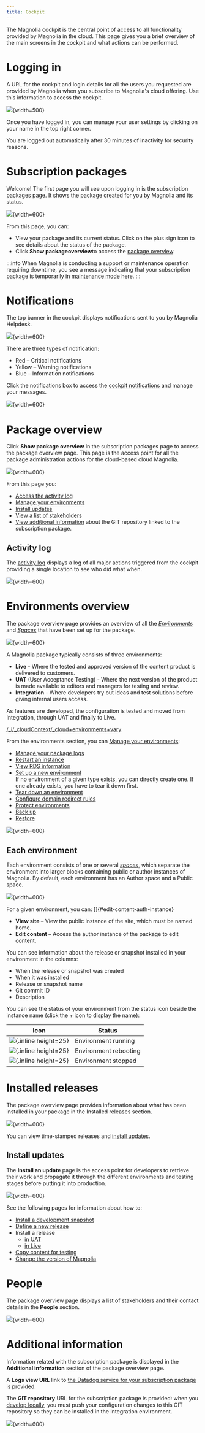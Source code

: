 ```yaml
---
title: Cockpit
---
```


The Magnolia cockpit is the central point of access to all functionality provided by Magnolia in the cloud. This page gives you a brief overview of the main screens in the cockpit and what actions can be performed.


# Logging in

A URL for the cockpit and login details for all the users you requested are provided by Magnolia when you subscribe to Magnolia's cloud offering. Use this information to access the cockpit.

![](/assets/cloud/mnow_login.png){width=500}

Once you have logged in, you can manage your user settings by clicking on your name in the top right corner.

You are logged out automatically after 30 minutes of inactivity for security reasons.

# Subscription packages

 Welcome! The first page you will see upon logging in is the subscription packages page. It shows the package created for you by Magnolia and its status.

![](/assets/cloud/mnow_site_overview.png){width=600}

 From this page, you can:

* View your package and its current status. Click on the plus sign icon to see details about the status of the package.
* Click **Show packageoverview**to access the [package overview](#package-overview).

:::info
  When Magnolia is conducting a support or maintenance operation requiring downtime, you see a message indicating that your subscription package is temporarily in [maintenance mode](/Support/Support+for+Magnolia+cloud+customers#cloud-maintenance) here.
:::

# Notifications

The top banner in the cockpit displays notifications sent to you by Magnolia Helpdesk.

![](/assets/cloud/cloud-cockpit-banner.png){width=600}

There are three types of notification:

* Red – Critical notifications
* Yellow – Warning notifications
* Blue – Information notifications

Click the notifications box to access the [cockpit notifications](/Magnolia+Cloud/Cockpit/Understanding+cockpit+notifications) and manage your messages.

![](/assets/cloud/cloud-cockpit-notifications.png){width=600}

# Package overview

 Click **Show package overview** in the subscription packages page to access the package overview page. This page is the access point for all the package administration actions for the cloud-based cloud Magnolia.

  ![](mnow_site_setup.png){width=600}

From this page you:

* [Access the activity log](#activity-log)
* [Manage your environments](#environments-overview)
* [Install updates](#install-updates)
* [View a list of stakeholders](#people)
* [View additional information](#additional-information) about the GIT repository linked to the subscription package.

## Activity log

The [activity log](/Magnolia+Cloud/Cockpit/Understanding+activity+logs) displays a log of all major actions triggered from the cockpit providing a single location to see who did what when.

![](5-7-1-cloud-activity-log.png){width=600}

# Environments overview

The package overview page provides an overview of all the *[Environments](/Magnolia+Cloud/Cockpit/Magnolia+cockpit+concepts#environment)* and *[Spaces](/Magnolia+Cloud/Cockpit/Magnolia+cockpit+concepts#space)* that have been set up for the package.

![](/assets/cloud/mnow_env-overview.png){width=600}

A Magnolia package typically consists of three environments:

* **Live** - Where the tested and approved version of the content product is delivered to customers.
* **UAT** (User Acceptance Testing) - Where the next version of the product is made available to editors and managers for testing and review.
* **Integration** - Where developers try out ideas and test solutions before giving internal users access.

As features are developed, the configuration is tested and moved from Integration, through UAT and finally to Live.

[/_i/_cloudContext/_cloud+environments+vary](!include)

From the environments section, you can [Manage your environments](/Magnolia+Cloud/Managing+environments+using+the+Magnolia+cockpit):

* [Manage your package logs](/Magnolia+Cloud/Managing+environments+using+the+Magnolia+cockpit/Monitoring+and+logging/Managing+cloud+log+levels)
* [Restart an instance](/Magnolia+Cloud/Managing+environments+using+the+Magnolia+cockpit/Restarting+instances)
* [View RDS information](/Magnolia+Cloud/Managing+environments+using+the+Magnolia+cockpit/Viewing+cloud+database+information)
* [Set up a new environment](/Magnolia+Cloud/Managing+environments+using+the+Magnolia+cockpit/Setting+up+a+new+environment) \
  If no environment of a given type exists, you can directly create one. If one already exists, you have to tear it down first.
* [Tear down an environment](/Magnolia+Cloud/Managing+environments+using+the+Magnolia+cockpit/Tearing+down+an+environment)
* [Configure domain redirect rules](/Magnolia+Cloud/Managing+environments+using+the+Magnolia+cockpit/Configuring+domain+redirect+rules)
* [Protect environments](/Magnolia+Cloud/Managing+environments+using+the+Magnolia+cockpit/Protecting+environments)
* [Back up](/Magnolia+Cloud/Managing+environments+using+the+Magnolia+cockpit/Backing+up+and+restoring)
* [Restore](/Magnolia+Cloud/Managing+environments+using+the+Magnolia+cockpit/Backing+up+and+restoring/Recovering+the+Live+environment)

![](cloud-manage-environments-all-available.png){width=600}

## Each environment

Each environment consists of one or several *[spaces](/Glossary#space)*, which separate the environment into larger blocks containing public or author instances of Magnolia. By default, each environment has an Author space and a Public space.

![](/assets/cloud/mnow_each-env.png){width=600}

For a given environment, you can: []{#edit-content-auth-instance}

* **View site** – View the public instance of the site, which must be named home.
* **Edit content** – Access the author instance of the package to edit content.

You can see information about the release or snapshot installed in your environment in the columns:

* When the release or snapshot was created
* When it was installed
* Release or snapshot name
* Git commit ID
* Description

You can see the status of your environment from the status icon beside the instance name (click the + icon to display the name):

|Icon|Status|
|-|-|
|![](cloud-ok.gif){.inline height=25}|Environment running|
|![](cloud-warning.gif){.inline height=25}|Environment rebooting|
|![](cloud-error.gif){.inline height=25}|Environment stopped|

# Installed releases

The package overview page provides information about what has been installed in your package in the Installed releases section.

![](/assets/cloud/mnow_site_release.png){width=600}

You can view time-stamped releases and [install updates](#install-updates).

## Install updates

The **Install an update** page is the access point for developers to retrieve their work and propagate it through the different environments and testing stages before putting it into production.

![](/assets/cloud/mnow_install-update.png){width=600}

See the following pages for information about how to:

* [Install a development snapshot](/Magnolia+Cloud/Installing+updates+using+the+Magnolia+cockpit/Installing+a+snapshot)
* [Define a new release](/Magnolia+Cloud/Installing+updates+using+the+Magnolia+cockpit/Defining+a+release)
* Install a release
  * [in UAT](/Magnolia+Cloud/Installing+updates+using+the+Magnolia+cockpit/Installing+a+release+in+UAT)
  * [in Live](/Magnolia+Cloud/Installing+updates+using+the+Magnolia+cockpit/Installing+a+release+in+Live)
* [Copy content for testing](/Magnolia+Cloud/Installing+updates+using+the+Magnolia+cockpit/Copying+content+for+testing)
* [Change the version of Magnolia](/Magnolia+Cloud/Installing+updates+using+the+Magnolia+cockpit/Upgrading+Magnolia+in+the+cloud)

# People

The package overview page displays a list of stakeholders and their contact details in the **People** section.

![](/assets/cloud/mnow_people.png){width=600}

# Additional information

Information related with the subscription package is displayed in the **Additional information** section of the package overview page.

A **Logs view URL** link to [the Datadog service for your subscription package](/Magnolia+Cloud/Managing+environments+using+the+Magnolia+cockpit/Monitoring+and+logging) is provided.

The **GIT repository** URL for the subscription package is provided: when you [develop locally](/Magnolia+Cloud/Developing+for+Magnolia+in+the+cloud), you must push your configuration changes to this GIT repository so they can be installed in the Integration environment.

![](/assets/cloud/mnow_add-info.png){width=600}




<!-- Original Confluence content:

<ac:structured-macro ac:name="html-wrap" ac:schema-version="1" ac:macro-id="309b8c53-94fa-4cdc-87c0-41802099bdb4"><ac:parameter ac:name="width">370</ac:parameter><ac:parameter ac:name="float">right</ac:parameter><ac:parameter ac:name="class">menu</ac:parameter><ac:parameter ac:name="atlassian-macro-output-type">BLOCK</ac:parameter><ac:rich-text-body><p>Related topics:</p><ul><li><ac:link><ri:page ri:content-title="Magnolia cockpit concepts" /></ac:link> - Explains how the different elements mentioned in this page fit together.</li><li><ac:link><ri:page ri:content-title="Understanding cockpit notifications" /></ac:link></li><li><ac:link><ri:page ri:content-title="Understanding activity logs" /></ac:link></li></ul></ac:rich-text-body></ac:structured-macro><p>The&nbsp;Magnolia cockpit is the central point of access to all functionality provided by Magnolia in the cloud. This page gives you a brief overview of the main screens in the cockpit and what actions can be performed.</p><p><ac:structured-macro ac:name="toc" ac:schema-version="1" ac:macro-id="bbf2d2f4-c3cf-4192-b65c-c9a9c9a306e7" /></p><h2>Logging in</h2><p>A URL for the cockpit and login details for all the users you requested are provided by Magnolia when you subscribe to Magnolia's cloud offering. Use this information to access the cockpit.&nbsp;</p><p><ac:image ac:width="500"><ri:attachment ri:filename="mnow_login.png" /></ac:image></p><p>Once you have&nbsp;<ac:inline-comment-marker ac:ref="b83b9a19-b01d-48eb-a830-dc7d2c23c2f5">logged in</ac:inline-comment-marker>, you can manage your user settings by&nbsp;<ac:inline-comment-marker ac:ref="80e7b57b-ae67-4a28-af0d-d1789b3369c8">clicking on your name in the&nbsp;top right corner</ac:inline-comment-marker>.&nbsp;</p><p>You are logged out automatically after 30 minutes of inactivity for security reasons.</p><h2><ac:structured-macro ac:name="anchor" ac:schema-version="1" ac:macro-id="52b1121c-0d89-41ce-bf0b-c0a5b790239c"><ac:parameter ac:name="">anc-sub-package-overview</ac:parameter></ac:structured-macro>Subscription packages</h2><p><ac:inline-comment-marker ac:ref="fda0d89d-8a89-414d-a90f-9d6af8598e0e"> Welcome! The first page you will see upon logging in is the subscription&nbsp;</ac:inline-comment-marker><ac:inline-comment-marker ac:ref="9820e03b-0a9c-4123-884d-11be74d93b48"><ac:inline-comment-marker ac:ref="fda0d89d-8a89-414d-a90f-9d6af8598e0e">packages page. </ac:inline-comment-marker> It</ac:inline-comment-marker>&nbsp;shows the package created for you by Magnolia&nbsp;<ac:inline-comment-marker ac:ref="52567fb2-7860-4924-b131-0e3ab59889cc">and its status. </ac:inline-comment-marker></p><p><ac:image ac:width="600"><ri:attachment ri:filename="mnow_site_overview.png" /></ac:image></p><p><ac:inline-comment-marker ac:ref="e4319e6a-7d67-4a3a-81d6-61d1bc08a2a1"> From this page, you can: </ac:inline-comment-marker></p><ul><li>View your package&nbsp;and its current status. Click on the plus sign icon to see details about the status of the package.</li><li>Click <strong>Show package<strong>&nbsp;overview&nbsp;</strong></strong>to access the <ac:link ac:anchor="Packageoverview"><ac:plain-text-link-body><![CDATA[package overview]]></ac:plain-text-link-body></ac:link>.&nbsp;</li></ul><ac:structured-macro ac:name="info" ac:schema-version="1" ac:macro-id="8c04295f-b901-4c76-9004-5c63ea2b6740"><ac:rich-text-body><p>When Magnolia is conducting a support or maintenance operation requiring downtime, you see a message indicating that your subscription package is temporarily in&nbsp;<ac:link ac:anchor="anc-cloud-maintenance"><ri:page ri:content-title="Support for Magnolia cloud customers" /><ac:plain-text-link-body><![CDATA[maintenance mode]]></ac:plain-text-link-body></ac:link>&nbsp;here.&nbsp;</p></ac:rich-text-body></ac:structured-macro><h2>Notifications</h2><p>The top banner in the cockpit displays notifications sent to you by Magnolia Helpdesk.</p><p><ac:image ac:width="600"><ri:attachment ri:filename="cloud-cockpit-banner.png" /></ac:image></p><p>There are three types of notification:</p><ul><li>Red &ndash; Critical&nbsp;notifications</li><li>Yellow&nbsp;&ndash; Warning&nbsp;notifications</li><li>Blue&nbsp;&ndash; Information notifications&nbsp;</li></ul><p>Click the notifications box to access the <ac:link><ri:page ri:content-title="Understanding cockpit notifications" /><ac:plain-text-link-body><![CDATA[cockpit notifications]]></ac:plain-text-link-body></ac:link> and manage your messages.</p><p><ac:image ac:width="600"><ri:attachment ri:filename="cloud-cockpit-notifications.png" /></ac:image></p><h2>Package overview</h2><p><ac:inline-comment-marker ac:ref="0b2cee04-d9e7-4e65-b607-99f9fe467540"> Click </ac:inline-comment-marker> <strong>Show package overview</strong>&nbsp;in the subscription packages&nbsp;page to access the package&nbsp;overview page.&nbsp;This page is the access point for all the package&nbsp;administration actions for the cloud-based cloud Magnolia.</p><p>&nbsp; <ac:image ac:width="600"><ri:attachment ri:filename="mnow_site_setup.png" /></ac:image></p><p>From this page you:</p><ul><li><ac:link ac:anchor="Activitylog"><ac:plain-text-link-body><![CDATA[Access the activity log]]></ac:plain-text-link-body></ac:link></li><li><ac:link ac:anchor="Environmentsoverview"><ac:plain-text-link-body><![CDATA[Manage your environments]]></ac:plain-text-link-body></ac:link></li><li><ac:link ac:anchor="Installupdates"><ac:plain-text-link-body><![CDATA[Install updates]]></ac:plain-text-link-body></ac:link></li><li><ac:link ac:anchor="People"><ac:plain-text-link-body><![CDATA[View a list of stakeholders]]></ac:plain-text-link-body></ac:link></li><li><ac:link ac:anchor="Additionalinformation"><ac:plain-text-link-body><![CDATA[View additional information]]></ac:plain-text-link-body></ac:link> about the GIT repository linked to the subscription package.</li></ul><h3>Activity log</h3><p>The <ac:link><ri:page ri:content-title="Understanding activity logs" /><ac:plain-text-link-body><![CDATA[activity log]]></ac:plain-text-link-body></ac:link>&nbsp;displays&nbsp;a log of all major&nbsp;actions triggered from the cockpit providing&nbsp;a single location to see who did what when.</p><p><ac:image ac:width="600"><ri:attachment ri:filename="5-7-1-cloud-activity-log.png" /></ac:image></p><h2>Environments overview</h2><p>The package&nbsp;overview page provides an overview of all the<em>&nbsp;<ac:link ac:anchor="Environment"><ri:page ri:content-title="Magnolia cockpit concepts" /><ac:plain-text-link-body><![CDATA[Environments]]></ac:plain-text-link-body></ac:link>&nbsp;</em>and<em>&nbsp;<ac:link ac:anchor="Space"><ri:page ri:content-title="Magnolia cockpit concepts" /><ac:plain-text-link-body><![CDATA[Spaces]]></ac:plain-text-link-body></ac:link>&nbsp;</em>that have been set up for the package.</p><p><ac:image ac:width="600"><ri:attachment ri:filename="mnow_env-overview.png" /></ac:image></p><p>A Magnolia package&nbsp;typically consists of three environments:</p><ul><li><strong>Live</strong> - Where the tested and approved version of the content product is delivered to customers.&nbsp;</li><li><strong style="line-height: 1.5em;">UAT</strong> (User Acceptance Testing) - Where&nbsp;the next version of the product is made available to editors and managers for testing and review.&nbsp;</li><li><strong>Integration&nbsp;</strong>- Where developers try out ideas and test solutions before giving internal users access.&nbsp;</li></ul><p>As features are developed, the configuration is tested and moved from Integration, through UAT and finally to Live.</p><p><ac:structured-macro ac:name="include" ac:schema-version="1" ac:macro-id="63242e17-de43-413d-abce-923a670e3311"><ac:parameter ac:name=""><ac:link><ri:page ri:content-title="_cloud environments vary" /></ac:link></ac:parameter></ac:structured-macro></p><p>From the environments section, you can <ac:link><ri:page ri:content-title="Managing environments using the Magnolia cockpit" /><ac:plain-text-link-body><![CDATA[Manage your environments]]></ac:plain-text-link-body></ac:link>:</p><ul><li><ac:link><ri:page ri:content-title="Managing cloud log levels" /><ac:plain-text-link-body><![CDATA[Manage your package logs]]></ac:plain-text-link-body></ac:link></li><li><ac:link><ri:page ri:content-title="Restarting instances" /><ac:plain-text-link-body><![CDATA[Restart an instance]]></ac:plain-text-link-body></ac:link></li><li><ac:link><ri:page ri:content-title="Viewing cloud database information" /><ac:plain-text-link-body><![CDATA[View RDS information]]></ac:plain-text-link-body></ac:link></li><li><ac:link><ri:page ri:content-title="Setting up a new environment" /><ac:plain-text-link-body><![CDATA[Set up a new environment]]></ac:plain-text-link-body></ac:link> <br />If no environment of a given type exists, you can directly create one. If one already exists, you have to tear it down first.</li><li><ac:link><ri:page ri:content-title="Tearing down an environment" /><ac:plain-text-link-body><![CDATA[Tear down an environment]]></ac:plain-text-link-body></ac:link></li><li><ac:link><ri:page ri:content-title="Configuring domain redirect rules" /><ac:plain-text-link-body><![CDATA[Configure domain redirect rules]]></ac:plain-text-link-body></ac:link></li><li><ac:link><ri:page ri:content-title="Protecting environments" /><ac:plain-text-link-body><![CDATA[Protect environments]]></ac:plain-text-link-body></ac:link></li><li><ac:link><ri:page ri:content-title="Backing up and restoring" /><ac:plain-text-link-body><![CDATA[Back up]]></ac:plain-text-link-body></ac:link></li><li><ac:link><ri:page ri:content-title="Recovering the Live environment" /><ac:plain-text-link-body><![CDATA[Restore]]></ac:plain-text-link-body></ac:link></li></ul><p><ac:image ac:width="600"><ri:attachment ri:filename="cloud-manage-environments-all-available.png" /></ac:image>&nbsp;</p><h3>Each environment</h3><p>Each environment&nbsp;consists of one or several&nbsp;<em><ac:link ac:anchor="Space"><ri:page ri:content-title="Glossary" /><ac:plain-text-link-body><![CDATA[spaces]]></ac:plain-text-link-body></ac:link></em>, which separate the environment into larger blocks containing public or author instances of Magnolia. By default, each environment has an Author space and a Public space.</p><p><ac:image ac:width="600"><ri:attachment ri:filename="mnow_each-env.png" /></ac:image></p><p>For a given environment, you can:&nbsp;<ac:structured-macro ac:name="anchor" ac:schema-version="1" ac:macro-id="7bdda506-aa86-4ce2-a31b-7f94879f2cdc"><ac:parameter ac:name="">anc-edit-content-auth-instance</ac:parameter></ac:structured-macro></p><ul><li><strong>View site</strong>&nbsp;&ndash;&nbsp;View the public instance of the site,&nbsp;which must be named home.</li><li><strong>Edit content</strong> &ndash;&nbsp;Access the author instance of the package&nbsp;to edit content.&nbsp;</li></ul><p>You can see information about the release or snapshot installed in your environment in the columns:</p><ul><li>When the release or snapshot was created</li><li>When it was installed</li><li>Release&nbsp;or snapshot name</li><li>Git commit ID</li><li>Description</li></ul><p>You can see the status of your environment from the&nbsp;status icon beside the instance name (click the + icon to display the name):</p><table class="wrapped"><colgroup> <col /> <col /> </colgroup><tbody><tr><th>Icon</th><th>Status</th></tr><tr><td style="text-align: center;"><div class="content-wrapper"><p><ac:image ac:thumbnail="true" ac:alt="green tick mark" ac:height="25"><ri:attachment ri:filename="cloud-ok.gif" /></ac:image></p></div></td><td>Environment running</td></tr><tr><td style="text-align: center;"><div class="content-wrapper"><p><ac:image ac:thumbnail="true" ac:alt="yellow exclamation mark" ac:height="25"><ri:attachment ri:filename="cloud-warning.gif" /></ac:image></p></div></td><td>Environment rebooting</td></tr><tr><td style="text-align: center;"><div class="content-wrapper"><p><ac:image ac:thumbnail="true" ac:alt="red cross" ac:height="25"><ri:attachment ri:filename="cloud-error.gif" /></ac:image></p></div></td><td>Environment stopped</td></tr></tbody></table><h2>Installed releases</h2><p>The package&nbsp;overview page provides information about what has been installed in your package&nbsp;in the&nbsp;Installed releases&nbsp;section.&nbsp;</p><p><ac:image ac:width="600"><ri:attachment ri:filename="mnow_site_release.png" /></ac:image></p><p>You can view time-stamped releases and <ac:link ac:anchor="Installupdates"><ac:plain-text-link-body><![CDATA[install updates]]></ac:plain-text-link-body></ac:link>.</p><h3>Install updates</h3><p>The<strong> Install an update</strong> page is the access point for developers to retrieve their work and propagate it through the different environments and testing stages before putting it into production.&nbsp;</p><p><ac:image ac:width="600"><ri:attachment ri:filename="mnow_install-update.png" /></ac:image></p><p>See the following pages for information about how to:</p><ul><li><span class="toc-item-body"> <ac:link><ri:page ri:content-title="Installing a snapshot" /><ac:plain-text-link-body><![CDATA[Install a development snapshot]]></ac:plain-text-link-body></ac:link> </span></li><li><ac:link><ri:page ri:content-title="Defining a release" /><ac:plain-text-link-body><![CDATA[Define a new release]]></ac:plain-text-link-body></ac:link></li><li><span class="toc-item-body"> <span class="confluence-link">Install a release</span> </span><ul><li><span class="toc-item-body"> <ac:link><ri:page ri:content-title="Installing a release in UAT" /><ac:plain-text-link-body><![CDATA[in UAT]]></ac:plain-text-link-body></ac:link> </span></li><li><span class="toc-item-body"> <ac:link><ri:page ri:content-title="Installing a release in Live" /><ac:plain-text-link-body><![CDATA[in Live]]></ac:plain-text-link-body></ac:link> </span></li></ul></li><li><ac:link><ri:page ri:content-title="Copying content for testing" /><ac:plain-text-link-body><![CDATA[Copy content for testing]]></ac:plain-text-link-body></ac:link>&nbsp;</li><li><ac:link><ri:page ri:content-title="Upgrading Magnolia in the cloud" /><ac:plain-text-link-body><![CDATA[Change the version of Magnolia]]></ac:plain-text-link-body></ac:link></li></ul><h2>People</h2><p>The package&nbsp;overview page displays a&nbsp;list of stakeholders and their contact details in the&nbsp;<strong>People</strong>&nbsp;section.</p><p><ac:image ac:width="600"><ri:attachment ri:filename="mnow_people.png" /></ac:image></p><h2>Additional information</h2><p>Information related with the subscription package is displayed in the&nbsp;<strong>Additional information</strong> section of the package&nbsp;overview page.</p><p>A <strong>Logs view URL</strong> link to <ac:link><ri:page ri:content-title="Monitoring and logging" /><ac:plain-text-link-body><![CDATA[the Datadog service for your subscription package]]></ac:plain-text-link-body></ac:link> is provided.</p><p>The <strong>GIT repository</strong> URL for the subscription package is provided: when you <ac:link><ri:page ri:content-title="Developing for Magnolia in the cloud" /><ac:plain-text-link-body><![CDATA[develop locally]]></ac:plain-text-link-body></ac:link>, you must push your configuration changes to this GIT repository so they can be installed in the Integration environment.</p><p><ac:image ac:width="600"><ri:attachment ri:filename="mnow_add-info.png" /></ac:image></p><p><br /></p>

-->

